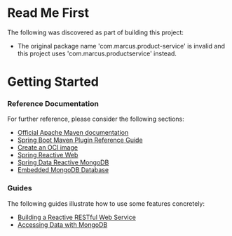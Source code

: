 # Read Me First
The following was discovered as part of building this project:

* The original package name 'com.marcus.product-service' is invalid and this project uses 'com.marcus.productservice' instead.

# Getting Started

### Reference Documentation
For further reference, please consider the following sections:

* [Official Apache Maven documentation](https://maven.apache.org/guides/index.html)
* [Spring Boot Maven Plugin Reference Guide](https://docs.spring.io/spring-boot/docs/2.7.8/maven-plugin/reference/html/)
* [Create an OCI image](https://docs.spring.io/spring-boot/docs/2.7.8/maven-plugin/reference/html/#build-image)
* [Spring Reactive Web](https://docs.spring.io/spring-boot/docs/2.7.8/reference/htmlsingle/#web.reactive)
* [Spring Data Reactive MongoDB](https://docs.spring.io/spring-boot/docs/2.7.8/reference/htmlsingle/#data.nosql.mongodb)
* [Embedded MongoDB Database](https://docs.spring.io/spring-boot/docs/2.7.8/reference/htmlsingle/#data.nosql.mongodb.embedded)

### Guides
The following guides illustrate how to use some features concretely:

* [Building a Reactive RESTful Web Service](https://spring.io/guides/gs/reactive-rest-service/)
* [Accessing Data with MongoDB](https://spring.io/guides/gs/accessing-data-mongodb/)

